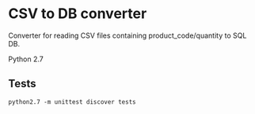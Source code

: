 # CSV to DB converter

Converter for reading CSV files containing product_code/quantity to SQL DB.

Python 2.7

## Tests

    python2.7 -m unittest discover tests
